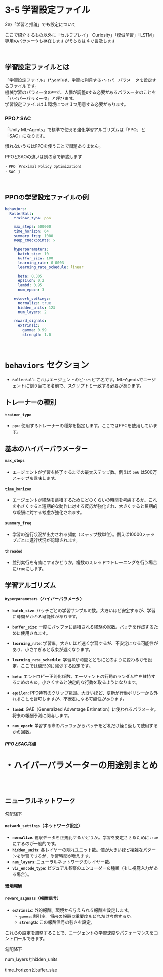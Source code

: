 # 3-5 学習設定ファイル

2の「学習と推論」でも設定について




ここで紹介するもの以外に「セルフプレイ」「Curiosity」「模倣学習」「LSTM」専用のパラメータも存在しますがそちらは４で言及します

<br>

## 学習設定ファイルとは

「学習設定ファイル」(*.yaml)は、学習に利用するハイパーパラメータを設定するファイルです。  
機械学習のパラメータの中で、人間が調整sする必要があるパラメータのことを「ハイパーパラメータ」と呼びます。  
学習設定ファイルは１環境につき１つ用意する必要があります。

### PPOとSAC

「Unity ML-Agents」で標準で使える強化学習アルゴリズムは「PPO」と「SAC」になります。

慣れないうちはPPOを使うことで問題ありません。

PPOとSAOの違いは別の章で解説します
```
・PPO（Proximal Policy Optimization）
・SAC（）
```


<br>

## PPOの学習設定ファイルの例

```yaml
behaviors:
  RollerBall:
    trainer_type: ppo

    max_steps: 500000
    time_horizon: 64
    summary_freq: 1000
    keep_checkpoints: 5

    hyperparameters:
      batch_size: 10
      buffer_size: 100
      learning_rate: 0.0003
      learning_rate_schedule: linear

      beta: 0.005
      epsilon: 0.2
      lambd: 0.95
      num_epoch: 3

    network_settings:
      normalize: true
      hidden_units: 128
      num_layers: 2

    reward_signals:
      extrinsic:
        gamma: 0.99
        strength: 1.0

```


<br>

# `behaviors` セクション
- `RollerBall`: これはエージェントのビヘイビア名です。ML-Agentsでエージェントに割り当てる名前で、スクリプトと一致する必要があります。



## トレーナーの種別


#### `trainer_type`
- `ppo`: 使用するトレーナーの種類を指定します。ここではPPOを使用しています。




## 基本のハイパーパラメーター


#### `max_steps`
- エージェントが学習を終了するまでの最大ステップ数。例えば `5e6` は500万ステップを意味します。

#### `time_horizon`
- エージェントが経験を蓄積するためにどのくらいの時間を考慮するか。これを小さくすると短期的な動作に対する反応が強化され、大きくすると長期的な報酬に対する考慮が強化されます。

#### `summary_freq`
- 学習の進行状況が出力される頻度（ステップ数単位）。例えば10000ステップごとに進行状況が記録されます。

#### `threaded`
- 並列実行を有効にするかどうか。複数のスレッドでトレーニングを行う場合に`true`にします。


## 学習アルゴリズム



#### `hyperparameters`（ハイパーパラメータ）
- **`batch_size`**: バッチごとの学習サンプルの数。大きいほど安定するが、学習に時間がかかる可能性があります。
- **`buffer_size`**: 一度にバッファに蓄積される経験の総数。バッチを作成するために使用されます。
- **`learning_rate`**: 学習率。大きいほど速く学習するが、不安定になる可能性があり、小さすぎると収束が遅くなります。
- **`learning_rate_schedule`**: 学習率が時間とともにどのように変わるかを設定。ここでは線形的に減少する設定です。

- **`beta`**: エントロピー正則化係数。エージェントの行動のランダム性を維持するためのもの。小さくすると決定的な行動を取るようになります。
- **`epsilon`**: PPO特有のクリップ範囲。大きいほど、更新が行動ポリシーから外れることを許可しますが、不安定になる可能性があります。
- **`lambd`**: GAE（Generalized Advantage Estimation）に使われるパラメータ。将来の報酬予測に関与します。
- **`num_epoch`**: 学習する際のバッファからバッチをどれだけ繰り返して使用するかの回数。





##### PPOとSAC共通




# ・ハイパーパラメーターの用途別まとめ





<br>


<br>


## ニューラルネットワーク

勾配降下

#### `network_settings`（ネットワーク設定）
- **`normalize`**: 観察データを正規化するかどうか。学習を安定させるために`true`にするのが一般的です。
- **`hidden_units`**: 各レイヤーの隠れユニット数。値が大きいほど複雑なパターンを学習できるが、学習時間が増えます。
- **`num_layers`**: ニューラルネットワークのレイヤー数。
- **`vis_encode_type`**: ビジュアル観察のエンコーダーの種類（もし視覚入力がある場合）。


#### 環境報酬


#### `reward_signals`（報酬信号）
- **`extrinsic`**: 外的報酬。環境から与えられる報酬を設定します。
  - **`gamma`**: 割引率。将来の報酬の重要度をどれだけ考慮するか。
  - **`strength`**: この報酬信号の強さを設定。






これらの設定を調整することで、エージェントの学習速度やパフォーマンスをコントロールできます。



勾配降下

num_layersとhidden_units

time_horizonとbuffer_size

















